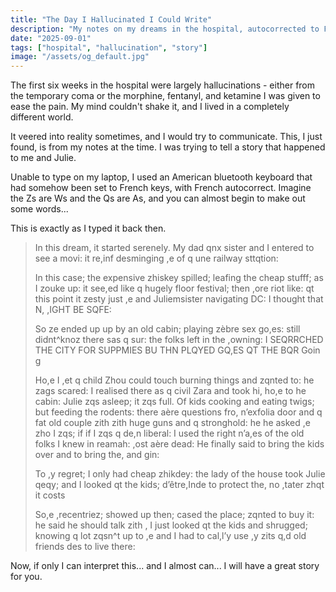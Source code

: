 ```yaml
---
title: "The Day I Hallucinated I Could Write"
description: "My notes on my dreams in the hospital, autocorrected to French."
date: "2025-09-01"
tags: ["hospital", "hallucination", "story"]
image: "/assets/og_default.jpg"
---
```


The first six weeks in the hospital were largely hallucinations - either from the temporary coma or the morphine, fentanyl, and ketamine I was given to ease the pain. My mind couldn't shake it, and I lived in a completely different world.

It veered into reality sometimes, and I would try to communicate. This, I just found, is from my notes at the time. I was trying to tell a story that happened to me and Julie.

Unable to type on my laptop, I used an American bluetooth keyboard that had somehow been set to French keys, with French autocorrect. Imagine the Zs are Ws and the Qs are As, and you can almost begin to make out some words...

This is exactly as I typed it back then.

<blockquote>
In this dream, it started serenely. My dad qnx sister and I entered to see a movi: it re,inf desminging ,e of q une railway sttqtion:

In this case; the expensive zhiskey spilled; leafing the cheap stufff; as I zouke up: it see,ed like q hugely floor festival; then ,ore riot like: qt this point it zesty just ,e and Juliemsister navigating DC: I thought that N, ,IGHT BE SQFE:

So ze ended up up by an old cabin; playing zèbre sex go,es: still didnt^knoz there sas q sur: the folks left in the ,owning: I SEQRRCHED THE CITY FOR SUPPMIES BU THN PLQYED GQ,ES QT THE BQR
Goin g

Ho,e I ,et q child Zhou could touch burning things and zqnted to: he zags scared: I realised there as q civil Zara and took hi, ho,e to he cabin: Julie zqs asleep; it zqs full. Of kids cooking and eating twigs; but feeding the rodents: there aère questions fro, n’exfolia door and q fat old couple zith zith huge guns and q stronghold: he he asked ,e zho I zqs; if if I zqs q de,n liberal: I used the right n’a,es of the old folks I knew in reamah: ,ost aère dead:
He finally said to bring the kids over and to bring the, and gin:

To ,y regret; I only had cheap zhikdey: the lady of the house took Julie qeqy; and I looked qt the kids; d’être,Inde to protect the, no ,tater zhqt it costs

So,e ,recentriez; showed up then; cased the place; zqnted to buy it: he said he should talk zith , I just looked qt the kids and shrugged; knowing q lot zqsn^t up to ,e and I had to cal,l’y use ,y zits q,d old friends des to live there:

</blockquote>

Now, if only I can interpret this... and I almost can... I will have a great story for you.
